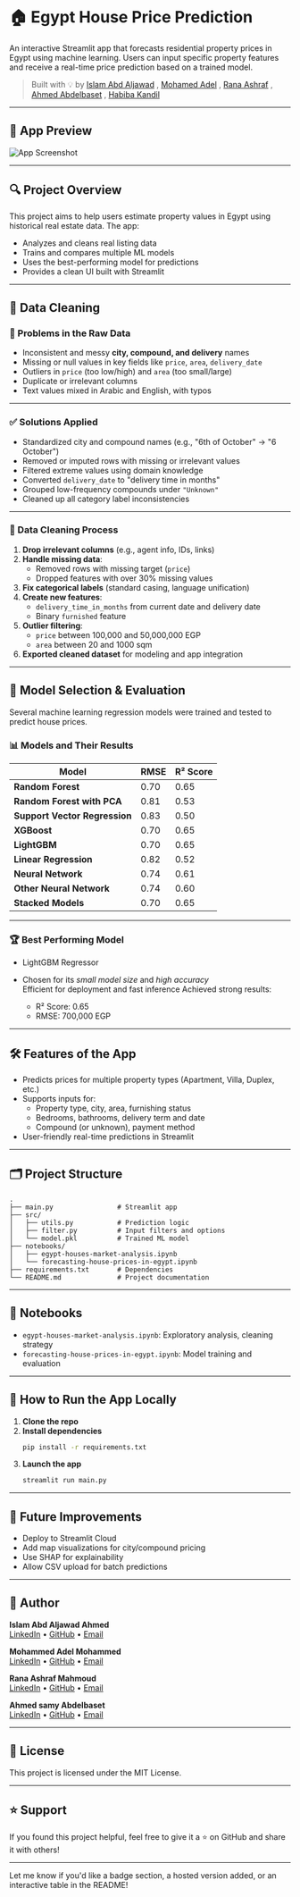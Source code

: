 # 🏠 Egypt House Price Prediction

An interactive Streamlit app that forecasts residential property prices in Egypt using machine learning. Users can input specific property features and receive a real-time price prediction based on a trained model.

> Built with 💡 by [Islam Abd Aljawad](https://www.linkedin.com/in/islamabdaljawad/) , [Mohamed Adel](https://www.linkedin.com/in/mohamed-adel-14885b248?utm_source=share&utm_campaign=share_via&utm_content=profile&utm_medium=android_app) , [Rana Ashraf](https://www.linkedin.com/in/rana-ashraf-349a52198/) , [Ahmed Abdelbaset](https://www.linkedin.com/in/ahmed-samy-abdelbaset-40060620a?utm_source=share&utm_campaign=share_via&utm_content=profile&utm_medium=android_app) , [Habiba Kandil](https://www.linkedin.com/in/islamabdaljawad/)

---

## 📸 App Preview

![App Screenshot](https://github.com/islamabdaljawad/forecast-egypt-property-values/blob/main/Images/streamlit%20web.JPG)  

---

## 🔍 Project Overview

This project aims to help users estimate property values in Egypt using historical real estate data. The app:

- Analyzes and cleans real listing data
- Trains and compares multiple ML models
- Uses the best-performing model for predictions
- Provides a clean UI built with Streamlit

---

## 🧹 Data Cleaning

### 🧩 Problems in the Raw Data

- Inconsistent and messy **city, compound, and delivery** names  
- Missing or null values in key fields like `price`, `area`, `delivery_date`  
- Outliers in `price` (too low/high) and `area` (too small/large)  
- Duplicate or irrelevant columns  
- Text values mixed in Arabic and English, with typos

---

### ✅ Solutions Applied

- Standardized city and compound names (e.g., "6th of October" → "6 October")  
- Removed or imputed rows with missing or irrelevant values  
- Filtered extreme values using domain knowledge  
- Converted `delivery_date` to "delivery time in months"  
- Grouped low-frequency compounds under `"Unknown"`  
- Cleaned up all category label inconsistencies

---

### 🔧 Data Cleaning Process

1. **Drop irrelevant columns** (e.g., agent info, IDs, links)  
2. **Handle missing data**:
   - Removed rows with missing target (`price`)
   - Dropped features with over 30% missing values
3. **Fix categorical labels** (standard casing, language unification)  
4. **Create new features**:
   - `delivery_time_in_months` from current date and delivery date  
   - Binary `furnished` feature
5. **Outlier filtering**:
   - `price` between 100,000 and 50,000,000 EGP  
   - `area` between 20 and 1000 sqm  
6. **Exported cleaned dataset** for modeling and app integration

---

## 🤖 Model Selection & Evaluation

Several machine learning regression models were trained and tested to predict house prices.

### 📊 Models and Their Results

| Model                      | RMSE  | R² Score |
|---------------------------|-------|----------|
| **Random Forest**             | 0.70  | 0.65     |
| **Random Forest with PCA**    | 0.81  | 0.53     |
| **Support Vector Regression** | 0.83  | 0.50     |
| **XGBoost**                   | 0.70  | 0.65     |
| **LightGBM**                  | 0.70  | 0.65     |
| **Linear Regression**         | 0.82  | 0.52     |
| **Neural Network**            | 0.74  | 0.61     |
| **Other Neural Network**      | 0.74  | 0.60     |
| **Stacked Models**            | 0.70  | 0.65     |

---


### 🏆 Best Performing Model

- LightGBM Regressor  
- Chosen for its *small model size* and *high accuracy*  
    Efficient for deployment and fast inference
Achieved strong results:

  - R² Score: 0.65
  - RMSE: 700,000 EGP

---

## 🛠 Features of the App

- Predicts prices for multiple property types (Apartment, Villa, Duplex, etc.)  
- Supports inputs for:
  - Property type, city, area, furnishing status  
  - Bedrooms, bathrooms, delivery term and date  
  - Compound (or unknown), payment method  
- User-friendly real-time predictions in Streamlit

---

## 🗂 Project Structure

```
.
├── main.py                # Streamlit app
├── src/
│   ├── utils.py           # Prediction logic
│   ├── filter.py          # Input filters and options
│   └── model.pkl          # Trained ML model
├── notebooks/
│   ├── egypt-houses-market-analysis.ipynb
│   └── forecasting-house-prices-in-egypt.ipynb
├── requirements.txt       # Dependencies
└── README.md              # Project documentation
```

---

## 🧪 Notebooks

- `egypt-houses-market-analysis.ipynb`: Exploratory analysis, cleaning strategy  
- `forecasting-house-prices-in-egypt.ipynb`: Model training and evaluation  

---

## 🚀 How to Run the App Locally

1. **Clone the repo**  
2. **Install dependencies**  
   ```bash
   pip install -r requirements.txt
   ```
3. **Launch the app**  
   ```bash
   streamlit run main.py
   ```

---

## 🔮 Future Improvements

- Deploy to Streamlit Cloud  
- Add map visualizations for city/compound pricing  
- Use SHAP for explainability  
- Allow CSV upload for batch predictions

---

## 👤 Author

**Islam Abd Aljawad Ahmed**  
[LinkedIn](https://www.linkedin.com/in/islamabdaljawad) • [GitHub](https://github.com/islamabdaljawad)  • [Email](mailto:islamzabdzallah@gmail.com)

**Mohammed Adel Mohammed**  
 [LinkedIn](https://www.linkedin.com/in/mohamed-adel-14885b248?utm_source=share&utm_campaign=share_via&utm_content=profile&utm_medium=android_app)
• [GitHub](https://github.com/MohAdel13)
• [Email](mohammedofficial1311@gmail.com)

**Rana Ashraf Mahmoud**  
[LinkedIn](https://www.linkedin.com/in/rana-ashraf-349a52198/) • [GitHub](https://github.com/Ranaashraff8)  • [Email](mailto:rana.ashraf.1197@gmail.com)

**Ahmed samy Abdelbaset**  
[LinkedIn](https://www.linkedin.com/in/ahmed-samy-abdelbaset-40060620a?utm_source=share&utm_campaign=share_via&utm_content=profile&utm_medium=android_app) • [GitHub](https://github.com/ahmedabdelbast) • [Email](mailto:a7medabdelbast@gmail.com)



---

## 📜 License

This project is licensed under the MIT License.

---

## ⭐ Support

If you found this project helpful, feel free to give it a ⭐ on GitHub and share it with others!

---

Let me know if you'd like a badge section, a hosted version added, or an interactive table in the README!

